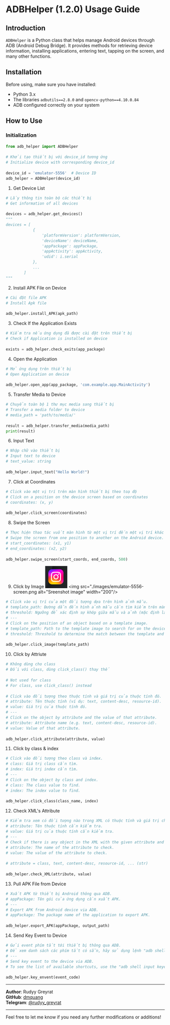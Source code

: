 # ADBHelper (1.2.0) Usage Guide

## Introduction
`ADBHelper` is a Python class that helps manage Android devices through ADB (Android Debug Bridge). It provides methods for retrieving device information, installing applications, entering text, tapping on the screen, and many other functions.

## Installation

Before using, make sure you have installed:

- Python 3.x
- The libraries `adbutils==2.8.0` and `opencv-python==4.10.0.84`
- ADB configured correctly on your system

## How to Use

### Initialization

```python
from adb_helper import ADBHelper

# Khởi tạo thiết bị với device_id tương ứng
# Initialize device with corresponding device_id

device_id = 'emulator-5556'  # Device ID
adb_helper = ADBHelper(device_id)
```

1. Get Device List
```python
# Lấy thông tin toàn bộ các thiết bị
# Get information of all devices

devices = adb_helper.get_devices()
"""
devices = [
            {
                'platformVersion': platformVersion,
                'deviceName': deviceName,
                'appPackage': appPackage,
                'appActivity': appActivity, 
                'udid': i.serial    
            },
            ...
        ]
"""
```

2. Install APK File on Device
```python
# Cài đặt file APK
# Install Apk file

adb_helper.install_APK(apk_path)
```

3. Check If the Application Exists
```python
# Kiểm tra nếu ứng dụng đã được cài đặt trên thiết bị
# Check if Application is installed on device

exists = adb_helper.check_exits(app_package)
```

4. Open the Application
```python
# Mở ứng dụng trên thiết bị
# Open Application on device

adb_helper.open_app(app_package, 'com.example.app.MainActivity')
```

5. Transfer Media to Device
```python
# Chuyển toàn bộ 1 thư mục media sang thiết bị
# Transfer a media folder to device
# media_path = 'path/to/media/'

result = adb_helper.transfer_media(media_path)
print(result)
```

6. Input Text
```python
# Nhập chữ vào thiết bị
# Input text to device
# text_value: string

adb_helper.input_text("Hello World!")
```

7. Click at Coordinates
```python
# Click vào một vị trí trên màn hình thiết bị theo toạ độ
# Click on a position on the device screen based on coordinates
# coordinates: (x, y)

adb_helper.click_screen(coordinates)
```

8. Swipe the Screen
```python
# Thực hiện thao tác vuốt màn hình từ một vị trí đến một vị trí khác trên thiết bị Android. Thời gian thực hiện vuốt được điều chỉnh bằng tham số duration.
# Swipe the screen from one position to another on the Android device. The time to perform the swipe is adjusted by the duration parameter.
# start_coordinates: (x1, y1)
# end_coordinates: (x2, y2)

adb_helper.swipe_screen(start_coords, end_coords, 500)
```

9. Click by Image
![Template image](./images/ig.png)
<img src="./images/emulator-5556-screen.png alt="Sreenshot image" width="200"/>

```python
# Click vào vị trí của một đối tượng dựa trên hình ảnh mẫu.
# template_path: Đường dẫn đến hình ảnh mẫu cần tìm kiếm trên màn hình thiết bị.
# threshold: Ngưỡng để xác định sự khớp giữa mẫu và ảnh (mặc định là 0.8).
# ---
# Click on the position of an object based on a template image.
# template_path: Path to the template image to search for on the device screen.
# threshold: Threshold to determine the match between the template and the image (default is 0.8).

adb_helper.click_image(template_path)
```

10. Click by Attriute
```python
# Không dùng cho class
# Đối với class, dùng click_class() thay thế

# Not used for class
# For class, use click_class() instead

# Click vào đối tượng theo thuộc tính và giá trị của thuộc tính đó.
# attribute: Tên thuộc tính (ví dụ: text, content-desc, resource-id).
# value: Giá trị của thuộc tính đó.
# ---
# Click on the object by attribute and the value of that attribute.
# attribute: Attribute name (e.g. text, content-desc, resource-id).
# value: Value of that attribute.

adb_helper.click_attribute(attribute, value)
```

11. Click by class & index
```python
# Click vào đối tượng theo class và index.
# class: Giá trị class cần tìm.
# index: Giá trị index cần tìm.
# ---
# Click on the object by class and index.
# class: The class value to find.
# index: The index value to find.

adb_helper.click_class(class_name, index)
```

12. Check XML's Attribute
```python
# Kiểm tra xem có đối tượng nào trong XML có thuộc tính và giá trị cho trước hay không.
# attribute: Tên thuộc tính cần kiểm tra.
# value: Giá trị của thuộc tính cần kiểm tra.
# ---
# Check if there is any object in the XML with the given attribute and value.
# attribute: The name of the attribute to check.
# value: The value of the attribute to check.

# attribute = class, text, content-desc, resource-id, ... (str)

adb_helper.check_XML(attribute, value)
```

13. Pull APK File from Device
```python
# Xuất APK từ thiết bị Android thông qua ADB.
# appPackage: Tên gói của ứng dụng cần xuất APK.
# ---
# Export APK from Android device via ADB.
# appPackage: The package name of the application to export APK.

adb_helper.export_APK(appPackage, output_path)
```

14. Send Key Event to Device
```python
# Gửi event phím tắt tới thiết bị thông qua ADB.
# Để xem danh sách các phím tắt có sẵn, hãy sử dụng lệnh "adb shell input keyevent".
# ---
# Send key event to the device via ADB.
# To see the list of available shortcuts, use the "adb shell input keyevent" command.

adb_helper.key_envent(event_code)
```


---

**Author**: Rudyy Greyrat  
**GitHub**: [dmquang](https://github.com/dmquang)  
**Telegram**: [@rudyy_greyrat](https://t.me/rudyy_greyrat)

---

Feel free to let me know if you need any further modifications or additions!
